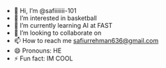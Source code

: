 - 👋 Hi, I’m @safiiiiiii-101
- 👀 I’m interested in basketball
- 🌱 I’m currently learning AI at FAST
- 💞️ I’m looking to collaborate on 
- 📫 How to reach me safiurrehman636@gmail.com
- 😄 Pronouns: HE
- ⚡ Fun fact: IM COOL

<!---
safiiiiiii-101/safiiiiiii-101 is a ✨ special ✨ repository because its `README.md` (this file) appears on your GitHub profile.
You can click the Preview link to take a look at your changes.
--->
